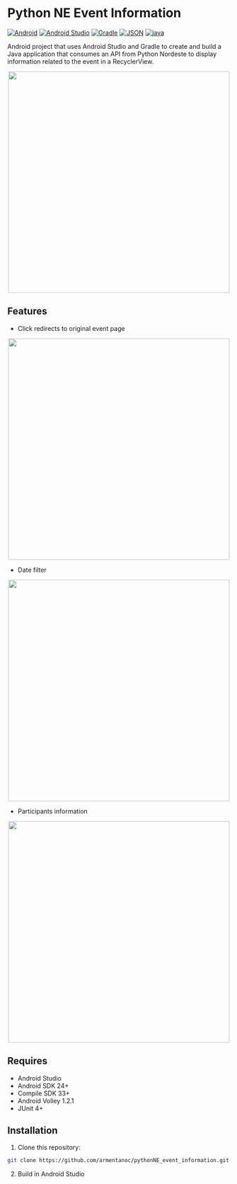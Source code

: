 <h1 align="left"> Python NE Event Information</h1>

<a href='' target="_blank"><img alt='Android' src='https://img.shields.io/badge/Android-100000?style=modern&logo=Android&logoColor=white&labelColor=4caf50&color=4caf50'/></a>
<a href='' target="_blank"><img alt='Android Studio' src='https://img.shields.io/badge/Android_Studio-100000?style=modern&logo=Android Studio&logoColor=white&labelColor=478af4&color=478af4'/></a>
<a href='' target="_blank"><img alt='Gradle' src='https://img.shields.io/badge/Gradle-100000?style=modern&logo=Gradle&logoColor=white&labelColor=3bb8be&color=3bb8be'/></a>
<a href='' target="_blank"><img alt='JSON' src='https://img.shields.io/badge/JSON-100000?style=modern&logo=JSON&logoColor=white&labelColor=161616&color=161616'/></a>
<a href='' target="_blank"><img alt='java' src='https://img.shields.io/badge/Java-ED8B00?style=modern&logo=openjdk&logoColor=white'/></a>

<p>Android project that uses Android Studio and Gradle to create and build a Java application that consumes an API from Python Nordeste to display information related to the event in a RecyclerView. </p>

<div align="center" display="flex">
<img src="https://github.com/armentanoc/pythonNE_event_information/assets/88147887/f574ec1b-f0f9-43e1-accf-971f9e66acab" height="500px">
</div>

## Features

- Click redirects to original event page
<div align="center" display="flex">
<img src="https://github.com/armentanoc/pythonNE_event_information/assets/88147887/4edf3728-30de-4331-8683-c144fa900f77" height="500px">
</div>

- Date filter
<div align="center" display="flex">
<img src="https://github.com/armentanoc/pythonNE_event_information/assets/88147887/51619ead-d4d1-4c76-abf5-8a6b511594a0" height="500px">
</div>

- Participants information
<div align="center" display="flex">
<img src="https://github.com/armentanoc/pythonNE_event_information/assets/88147887/240c5984-4f83-45b9-8a6d-5238920f9038" height="500px">
</div>

## Requires

- Android Studio
- Android SDK 24+
- Compile SDK 33+
- Android Volley 1.2.1
- JUnit 4+

## Installation

1. Clone this repository:
```bash
git clone https://github.com/armentanoc/pythonNE_event_information.git
```

2. Build in Android Studio 
